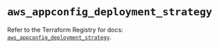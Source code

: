# `aws_appconfig_deployment_strategy`

Refer to the Terraform Registry for docs: [`aws_appconfig_deployment_strategy`](https://registry.terraform.io/providers/hashicorp/aws/6.3.0/docs/resources/appconfig_deployment_strategy).
